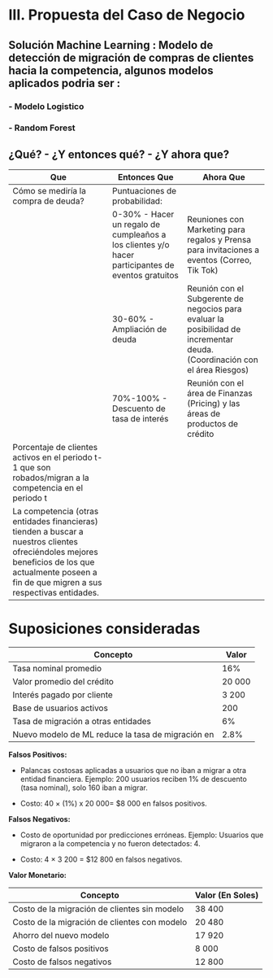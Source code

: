# III. Propuesta del Caso de Negocio

## **Solución Machine Learning** : Modelo de detección de migración de compras de clientes hacia la competencia, algunos modelos aplicados podria ser :

### - Modelo Logistico
### - Random Forest 

## **¿Qué? - ¿Y entonces qué? - ¿Y ahora que?**

| Que                                                             | Entonces Que                                                                                       | Ahora Que                                                                                                                |
|-----------------------------------------------------------------|-----------------------------------------------------------------------------------------------------|--------------------------------------------------------------------------------------------------------------------------|
| Cómo se mediría la compra de deuda?                             | Puntuaciones de probabilidad:                                                                       |                                                                                                                          |
|                                                                 | 0-30% - Hacer un regalo de cumpleaños a los clientes y/o hacer participantes de eventos gratuitos    | Reuniones con Marketing para regalos y Prensa para invitaciones a eventos (Correo, Tik Tok)                              |
|                                                                 | 30-60% - Ampliación de deuda                                                                         | Reunión con el Subgerente de negocios para evaluar la posibilidad de incrementar deuda. (Coordinación con el área Riesgos)|
|                                                                 | 70%-100% - Descuento de tasa de interés                                                             | Reunión con el área de Finanzas (Pricing) y las áreas de productos de crédito                                             |
| Porcentaje de clientes activos en el periodo t-1 que son robados/migran a la competencia en el periodo t |                                                                                                     |                                                                                                                          |
| La competencia (otras entidades financieras) tienden a buscar a nuestros clientes ofreciéndoles mejores beneficios de los que actualmente poseen a fin de que migren a sus respectivas entidades. |                                                                                                     |                                                                                                                          |

# Suposiciones consideradas

| Concepto | Valor |
|-----------|-----------|
| Tasa nominal promedio | 16%   |
| Valor promedio del crédito | 20 000   |
| Interés pagado por cliente | 3 200    |
| Base de usuarios activos | 200    |
| Tasa de migración a otras entidades | 6%   |
| Nuevo modelo de ML reduce la tasa de migración en | 2.8%   |

**Falsos Positivos:**	
- Palancas costosas aplicadas a usuarios que no iban a migrar a otra entidad financiera.
  Ejemplo: 200 usuarios reciben 1% de descuento (tasa nominal), solo 160 iban a migrar.

- Costo: 40 × (1%) x 20 000= $8 000 en falsos positivos.

**Falsos Negativos:**
- Costo de oportunidad por predicciones erróneas. 
  Ejemplo: Usuarios que migraron a la competencia y no fueron detectados: 4.	

- Costo: 4 × 3 200 = $12 800 en falsos negativos.	

**Valor Monetario:**

| Concepto | Valor (En Soles)|
|-----------|-----------|
| Costo de la migración de clientes sin modelo | 38 400  |
| Costo de la migración de clientes con modelo | 20 480   |
| Ahorro del nuevo modelo | 17 920    |
| Costo de falsos positivos | 8 000    |
| Costo de falsos negativos | 12 800  |